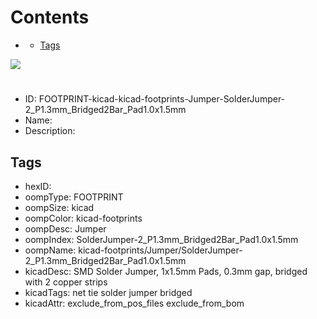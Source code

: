 



Contents
========

* [](#)
	* [Tags](#tags)
  
![][im]
# 

- ID: FOOTPRINT-kicad-kicad-footprints-Jumper-SolderJumper-2_P1.3mm_Bridged2Bar_Pad1.0x1.5mm
- Name: 
- Description: 

## Tags

- hexID: 
- oompType: FOOTPRINT
- oompSize: kicad
- oompColor: kicad-footprints
- oompDesc: Jumper
- oompIndex: SolderJumper-2_P1.3mm_Bridged2Bar_Pad1.0x1.5mm
- oompName: kicad-footprints/Jumper/SolderJumper-2_P1.3mm_Bridged2Bar_Pad1.0x1.5mm
- kicadDesc: SMD Solder Jumper, 1x1.5mm Pads, 0.3mm gap, bridged with 2 copper strips
- kicadTags: net tie solder jumper bridged
- kicadAttr: exclude_from_pos_files exclude_from_bom



[im]: image.png
